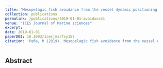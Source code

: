 ```yaml
---
title: "Mesopelagic fish avoidance from the vessel dynamic positioning system."
collection: publications
permalink: /publications/2019-01-01-avoidance1
venue: "ICES Journal of Marine sciences"
excerpt: 
date: 2019-01-01
paperDOI: 10.1093/icesjms/fsy157
citation: 'Peña, M (2019). Mesopelagic fish avoidance from the vessel dynamic positioning system. ICES Journal of Marine sciences. DOI: 10.1093/icesjms/fsy157'
---
```


## Abstract
